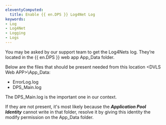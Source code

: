 ```yaml
---
eleventyComputed:
  title: Enable {{ en.DPS }} Log4Net Log
keywords:
- Log
- Log4Net
- Logging
- Logs
---
```

You may be asked by our support team to get the Log4Nets log. They’re located in the {{ en.DPS }} web app App_Data folder.  

Below are the files that should be present needed from this location &lt;DVLS Web APP&gt;\App_Data:  

* ErrorLog.log  
* DPS_Main.log  

The DPS_Main.log is the important one in our context.  

If they are not present, it&apos;s most likely because the ***Application Pool Identity*** cannot write in that folder, resolve it by giving this identity the modify permission on the App_Data folder.
